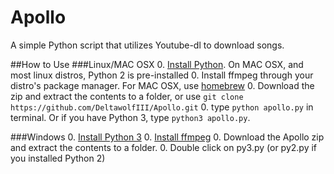 # Apollo
A simple Python script that utilizes Youtube-dl to download songs.

##How to Use
###Linux/MAC OSX
0. [Install Python](https://www.python.org/downloads/). On MAC OSX, and most linux distros, Python 2 is pre-installed
0. Install ffmpeg through your distro's package manager. For MAC OSX, use [homebrew](http://brew.sh/)
0. Download the zip and extract the contents to a folder, or use `git clone https://github.com/DeltawolfIII/Apollo.git`
0. type `python apollo.py` in terminal. Or if you have Python 3, type `python3 apollo.py`.

###Windows
0. [Install Python 3](https://www.python.org/downloads/)
0. [Install ffmpeg](https://github.com/adaptlearning/adapt_authoring/wiki/Installing-FFmpeg)
0. Download the Apollo zip and extract the contents to a folder.
0. Double click on py3.py (or py2.py if you installed Python 2)
